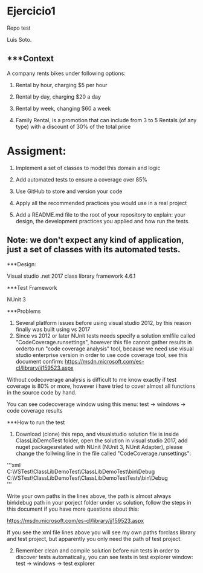 # Ejercicio1
Repo test

Luis Soto.

***Context
---------------------------------------------------------

A company rents bikes under following options:


1. Rental by hour, charging $5 per hour

2. Rental by day, charging $20 a day

3. Rental by week, changing $60 a week

4. Family Rental, is a promotion that can include from 3 to 5 Rentals (of any type) with a discount of 30% of the total price


# Assigment:

1. Implement a set of classes to model this domain and logic

2. Add automated tests to ensure a coverage over 85%

3. Use GitHub to store and version your code

4. Apply all the recommended practices you would use in a real project

5. Add a README.md file to the root of your repository to explain: your design, the development practices you applied and how run the tests.


Note: we don't expect any kind of application, just a set of classes with its automated tests.
---------------------------------------------------------

***Design:

Visual studio .net 2017 class library framework 4.6.1

***Test Framework

NUnit 3

***Problems

1) Several platform issues before using visual studio 2012, by this reason finally was built using vs 2017
2) Since vs 2012 or later NUnit tests needs specify a solution xmlfile called "CodeCoverage.runsettings", however this file cannot gather results in orderto run "code coverage analysis" tool, because we need use visual studio enterprise version in order to use code coverage tool, see this document confirm: https://msdn.microsoft.com/es-cl/library/jj159523.aspx

Without codecoverage analysis is difficult to me know exactly if test coverage is 80% or more, however i have tried to cover almost all functions in the source code by hand.

You can see codecoverage window using this menu: test -> windows -> code coverage results

***How to run the test

1) Download (clone) this repo, and visualstudio solution file is inside ClassLibDemoTest folder, open the solution in visual studio 2017, add nuget packagesrelated with NUnit (NUnit 3, NUnit Adapter), please change the follwing line in the file called "CodeCoverage.runsettings":

'''xml
  <SymbolSearchPaths>                
      <Path>C:\VSTest\ClassLibDemoTest\ClassLibDemoTest\bin\Debug</Path> 
      <Path>C:\VSTest\ClassLibDemoTest\ClassLibDemoTestTests\bin\Debug</Path>   
      <!--More paths if required-->
</SymbolSearchPaths> 
'''

Write your own paths in the lines above, the path is almost always bin\debug path in your porject folder under vs solution, follow the steps in this document if you have more questions about this:

https://msdn.microsoft.com/es-cl/library/jj159523.aspx

If you see the xml file lines above you will see my own paths forclass library and test project, but apparently you only need the path of test project.

2) Remember clean and compile solution before run tests in order to discover tests automatically, you can see tests in test explorer window: test -> windows -> test explorer
